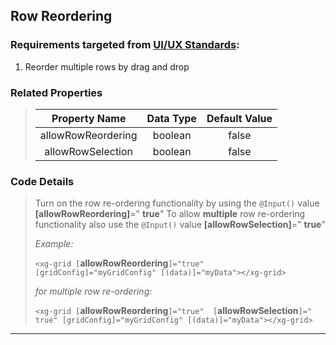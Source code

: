 ## Row Reordering

### Requirements targeted from <a href="http://10.7.25.37:8090/display/XH/Grid+Requirements" target="_blank">UI/UX Standards</a>:

 1.  Reorder multiple rows by drag and drop

### Related Properties
>
>   |    Property Name   	|   Data Type   	| Default Value 	|
>   |:---------------------:|:-----------------:|:-----------------:|
>   | allowRowReordering 	|    boolean    	|      false     	|
>   | allowRowSelection 	|    boolean    	|      false     	|


### Code Details

>   Turn on the row re-ordering functionality by using the `@Input()` value **[allowRowReordering]**=" **true**"
>   To allow **multiple** row re-ordering functionality also use the `@Input()` value **[allowRowSelection]**=" **true**"
>   
>   *Example:*
> 
>   `<xg-grid [`**allowRowReordering**`]="true"  [gridConfig]="myGridConfig" [(data)]="myData"></xg-grid>`
>   
>   *for multiple row re-ordering:*
> 
>   `<xg-grid [`**allowRowReordering**`]="true"  [`**allowRowSelection**`]=" true" [gridConfig]="myGridConfig" [(data)]="myData"></xg-grid>`
___

